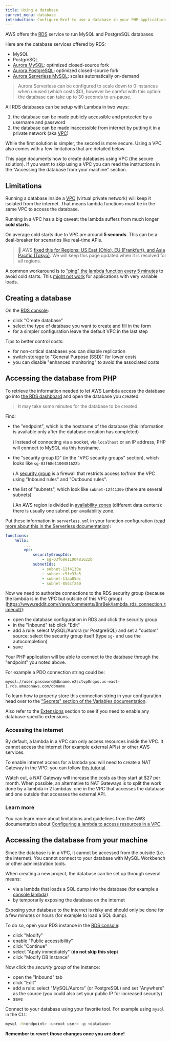 ```yaml
---
title: Using a database
current_menu: database
introduction: Configure Bref to use a database in your PHP application on AWS Lambda.
---
```


AWS offers the [RDS](https://aws.amazon.com/rds/) service to run MySQL and PostgreSQL databases.

Here are the database services offered by RDS:

- MySQL
- PostgreSQL
- [Aurora MySQL](https://aws.amazon.com/rds/aurora/): optimized closed-source fork
- [Aurora PostgreSQL](https://aws.amazon.com/rds/aurora/): optimized closed-source fork
- [Aurora Serverless MySQL](https://aws.amazon.com/rds/aurora/serverless/): scales automatically on-demand

> Aurora Serverless can be configured to scale down to 0 instances when unused (which costs $0), however be careful with this option: the database can take up to 30 seconds to un-pause.

All RDS databases can be setup with Lambda in two ways:

1. the database can be made publicly accessible and protected by a username and password
2. the database can be made inaccessible from internet by putting it in a private network (aka [VPC](https://aws.amazon.com/fr/vpc/))

While the first solution is simpler, the second is more secure. Using a VPC also comes with a few limitations that are detailed below.

This page documents how to create databases using VPC (the secure solution). If you want to skip using a VPC you can read the instructions in the "Accessing the database from your machine" section.

## Limitations

Running a database inside a [VPC](https://aws.amazon.com/fr/vpc/) (virtual private network) will keep it isolated from the internet. That means lambda functions must be in the same VPC to access the database.

Running in a VPC has a big caveat: the lambda suffers from much longer **cold starts**.

On average cold starts due to VPC are around **5 seconds**. This can be a deal-breaker for scenarios like real-time APIs.

> 🎉 AWS [fixed this for Regions: US East (Ohio), EU (Frankfurt), and Asia Pacific (Tokyo)](https://aws.amazon.com/blogs/compute/announcing-improved-vpc-networking-for-aws-lambda-functions/). We will keep this page updated when it is resolved for all regions.

A common workaround is to ["ping" the lambda function every 5 minutes](/docs/runtimes/http.html#cold-starts) to avoid cold starts. This [might not work](https://hackernoon.com/im-afraid-you-re-thinking-about-aws-lambda-cold-starts-all-wrong-7d907f278a4f) for applications with very variable loads.

## Creating a database

On the [RDS console](https://console.aws.amazon.com/rds/home):

- click "Create database"
- select the type of database you want to create and fill in the form
- for a simpler configuration leave the default VPC in the last step

Tips to better control costs:

- for non-critical databases you can disable replication
- switch storage to "General Purpose (SSD)" for lower costs
- you can disable "enhanced monitoring" to avoid the associated costs

## Accessing the database from PHP

To retrieve the information needed to let AWS Lambda access the database go into [the RDS dashboard](https://console.aws.amazon.com/rds/home#databases:) and open the database you created.

> It may take some minutes for the database to be created.

Find:

- the "endpoint", which is the hostname of the database (this information is available only after the database creation has completed)

    ℹ️ Instead of connecting via a socket, via `localhost` or an IP address, PHP will connect to MySQL via this hostname.
- the "security group ID" (in the "VPC security groups" section), which looks like `sg-03f68e1100481622b`

    ℹ️ A [security group](https://docs.aws.amazon.com/vpc/latest/userguide/VPC_SecurityGroups.html) is a firewall that restricts access to/from the VPC using "Inbound rules" and "Outbound rules".
- the list of "subnets", which look like `subnet-12f4130e` (there are several subnets)

    ℹ️ An AWS region is divided in [availability zones](https://docs.aws.amazon.com/AWSEC2/latest/UserGuide/using-regions-availability-zones.html) (different data centers): there is usually one subnet per availability zone.

Put these information in `serverless.yml` in your function configuration ([read more about this in the Serverless documentation](https://serverless.com/framework/docs/providers/aws/guide/functions/#vpc-configuration)):

```yaml
functions:
    hello:
        ...
        vpc:
            securityGroupIds:
                - sg-03f68e1100481622b
            subnetIds:
                - subnet-12f4130e
                - subnet-c5fe33e5
                - subnet-11aa85dc
                - subnet-85dcf240
```

Now we need to authorize connections to the RDS security group (because the lambda is in the VPC but outside of this VPC group) (https://www.reddit.com/r/aws/comments/8nr8ek/lambda_rds_connection_timeout/):

- open the database configuration in RDS and click the security group
- in the "Inbound" tab click "Edit"
- add a rule: select MySQL/Aurora (or PostgreSQL) and set a "custom" source: select the security group itself (type `sg-` and use the autocompletion)
- save

Your PHP application will be able to connect to the database through the "endpoint" you noted above.

For example a PDO connection string could be:

```
mysql://user:password@dbname.e2sctvp0nqos.us-east-1.rds.amazonaws.com/dbname
```

To learn how to properly store this connection string in your configuration head over to the ["Secrets" section of the Variables documentation](/docs/environment/variables.md#secrets).

Also refer to the [Extensions](/docs/environment/php.md#extensions) section to see if you need to enable any database-specific extensions.

### Accessing the internet

By default, a lambda in a VPC can only access resources inside the VPC. It cannot access the internet (for example external APIs) or other AWS services.

To enable internet access for a lambda you will need to create a NAT Gateway in the VPC: you can follow [this tutorial](https://medium.com/@philippholly/aws-lambda-enable-outgoing-internet-access-within-vpc-8dd250e11e12).

Watch out, a NAT Gateway will increase the costs as they start at $27 per month. When possible, an alternative to NAT Gateways is to split the work done by a lambda in 2 lambdas: one in the VPC that accesses the database and one outside that accesses the external API.

### Learn more

You can learn more about limitations and guidelines from the AWS documentation about [Configuring a lambda to access resources in a VPC](https://docs.aws.amazon.com/lambda/latest/dg/vpc.html).

## Accessing the database from your machine

Since the database is in a VPC, it cannot be accessed from the outside (i.e. the internet). You cannot connect to your database with MySQL Workbench or other administration tools.

When creating a new project, the database can be set up through several means:

- via a lambda that loads a SQL dump into the database (for example a [console lambda](/docs/runtimes/console.md))
- by temporarily exposing the database on the internet

Exposing your database to the internet is risky and should only be done for a few minutes or hours (for example to load a SQL dump).

To do so, open your RDS instance in the [RDS console](https://console.aws.amazon.com/rds/home#databases:):

- click "Modify"
- enable "Public accessibility"
- click "Continue"
- select "Apply immediately" (**do not skip this step**)
- click "Modify DB Instance"

Now click the *security group* of the instance:

- open the "Inbound" tab
- click "Edit"
- add a rule: select "MySQL/Aurora" (or PostgreSQL) and set "Anywhere" as the source (you could also set your public IP for increased security)
- save

Connect to your database using your favorite tool. For example using `mysql` in the CLI:

```bash
mysql -h<endpoint> -u<root user> -p <database>
```

**Remember to revert those changes once you are done!**
